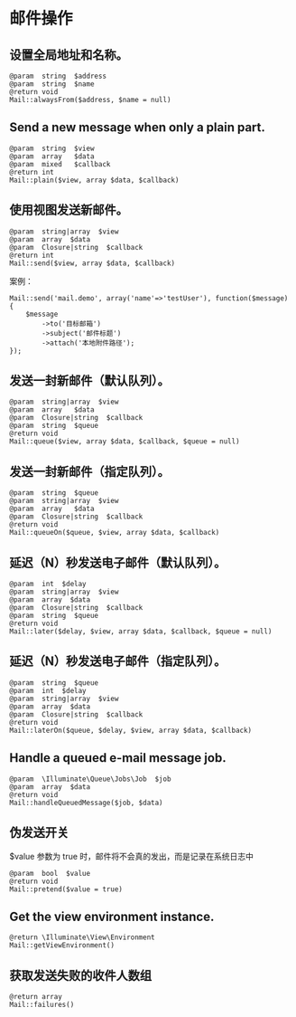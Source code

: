 # 邮件操作

## 设置全局地址和名称。

    @param  string  $address
    @param  string  $name
    @return void
    Mail::alwaysFrom($address, $name = null)

## Send a new message when only a plain part.

    @param  string  $view
    @param  array   $data
    @param  mixed   $callback
    @return int
    Mail::plain($view, array $data, $callback)

## 使用视图发送新邮件。

    @param  string|array  $view
    @param  array  $data
    @param  Closure|string  $callback
    @return int
    Mail::send($view, array $data, $callback)

案例：

    Mail::send('mail.demo', array('name'=>'testUser'), function($message)
    {
        $message
            ->to('目标邮箱')
            ->subject('邮件标题')
            ->attach('本地附件路径');
    });

## 发送一封新邮件（默认队列）。

    @param  string|array  $view
    @param  array   $data
    @param  Closure|string  $callback
    @param  string  $queue
    @return void
    Mail::queue($view, array $data, $callback, $queue = null)

## 发送一封新邮件（指定队列）。

    @param  string  $queue
    @param  string|array  $view
    @param  array   $data
    @param  Closure|string  $callback
    @return void
    Mail::queueOn($queue, $view, array $data, $callback)

## 延迟（N）秒发送电子邮件（默认队列）。

    @param  int  $delay
    @param  string|array  $view
    @param  array  $data
    @param  Closure|string  $callback
    @param  string  $queue
    @return void
    Mail::later($delay, $view, array $data, $callback, $queue = null)

## 延迟（N）秒发送电子邮件（指定队列）。

    @param  string  $queue
    @param  int  $delay
    @param  string|array  $view
    @param  array  $data
    @param  Closure|string  $callback
    @return void
    Mail::laterOn($queue, $delay, $view, array $data, $callback)

## Handle a queued e-mail message job.

    @param  \Illuminate\Queue\Jobs\Job  $job
    @param  array  $data
    @return void
    Mail::handleQueuedMessage($job, $data)

## 伪发送开关

$value 参数为 true 时，邮件将不会真的发出，而是记录在系统日志中

    @param  bool  $value
    @return void
    Mail::pretend($value = true)

## Get the view environment instance.

    @return \Illuminate\View\Environment
    Mail::getViewEnvironment()

## 获取发送失败的收件人数组

    @return array
    Mail::failures()

